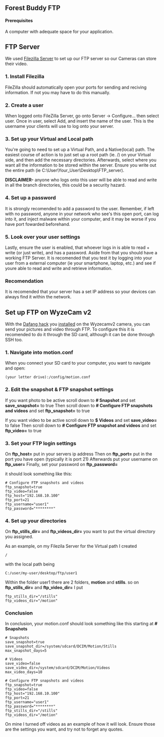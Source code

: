 ## Forest Buddy FTP

#### Prerequisites

A computer with adequate space for your application.

## FTP Server

We used [Filezilla Server](https://filezilla-project.org/download.php?type=server) to set up our FTP server so our Cameras can store their video.


### 1. Install Filezilla

FileZilla should automatically open your ports for sending and reciving information. If not you may have to do this manually.

### 2. Create a user

When logged onto FileZilla Server, go onto Server -> Configure... then select user. Once in user, select Add, and insert the name of the user. This is the username your clients will use to log onto your server.

### 3. Set up your Virtual and Local path

You're going to need to set up a Virtual Path, and a Native(local) path. The easiest course of action is to just set up a root path (ie. /) on your Virtual side, and then add the necessary directories. Afterwards, select where you want all the information to be stored within the server. Ensure you write out the entire path (ie C:\User\Your_User\Desktop\FTP_server).

**DISCLAIMER-** anyone who logs onto this user will be able to read and write in all the branch directories, this could be a security hazard.

### 4. Set up a password

It is strongly recomended to add a password to the user. Remember, if left with no password, anyone in your network who see's this open port, can log into it, and inject malware within your computer, and it may be worse if you have port fowarded beforehand.

### 5. Look over your user settings

Lastly, ensure the user is enabled, that whoever logs in is able to read + write (or just write), and has a password. Aside from that you should have a working FTP Server. It is recomended that you test it by logging into your user from a external computer (ie your smartphone, laptop, etc.) and see if youre able to read and write and retrieve information.

### Recomendation

It is recomended that your server has a set IP address so your devices can always find it within the network.


## Set up FTP on WyzeCam v2 

With the [Dafang hack](https://github.com/EliasKotlyar/Xiaomi-Dafang-Hacks) you [installed](https://github.com/ereedsanchez/Forest-Buddy-Server/blob/main/Camera_WyzeCamv2_Install.md) on the Wyzecamv2 camera, you can send your pictures and video through FTP. To configure this it is recomended to do it through the SD card, although it can be done through SSH too.

### 1. Navigate into motion.conf

When you connect your SD card to your computer, you want to navigate and open:
```
(your letter drive):/config/motion.conf
```

### 2. Edit the snapshot & FTP snapshot settings

If you want photo to be active scroll down to **# Snapshot** and set **save_snapshot=** to true
Then scroll down to **# Configure FTP snapshots and videos** and set **ftp_snapshot=** to true

If you want video to be active scroll down to **$ Videos** and set **save_video=** to false
Then scroll down to **# Configure FTP snapshot and videos** and set **ftp_video=** to true

### 3. Set your FTP login settings

On **ftp_host=** put in your servers ip address
Then on **ftp_port=** put in the port you have open (typically it is port 21)
Afterwards put your username on **ftp_user=**
Finally, set your password on  **ftp_password=**

it should look something like this:
```
# Configure FTP snapshots and videos
ftp_snapshot=true
ftp_video=false
ftp_host="192.168.10.100"
ftp_port=21
ftp_username="user1"
ftp_password="********"
```

### 4. Set up your directories

On **ftp_stills_dir=** and **ftp_videos_dir=** you want to put the virtual directory you assigned. 

As an example, on my Filezila Server for the Virtual path I created 
```
/
```
with the local path being
```
C:/user/my-user/desktop/ftp/user1
```
Within the folder user1 there are 2 folders, **motion** and **stills**. so on **ftp_stills_dir=** and **ftp_video_dir=** I put
```
ftp_stills_dir="/stills"
ftp_videos_dir="/motion"
```

### Conclusion

In conclusion, your motion.conf should look something like this starting at **# Snapshots**
```
# Snapshots
save_snapshot=true
save_snapshot_dir=/system/sdcard/DCIM/Motion/Stills
max_snapshot_days=5

# Videos
save_video=false
save_video_dir=/system/sdcard/DCIM/Motion/Videos
max_video_days=10

# Configure FTP snapshots and videos
ftp_snapshot=true
ftp_video=false
ftp_host="192.168.10.100"
ftp_port=21
ftp_username="user1"
ftp_password="********"
ftp_stills_dir="/stills"
ftp_videos_dir="/motion"
```

On mine I turned off videos as an example of how it will look. Ensure those are the settings you want, and try not to forget any quotes.
